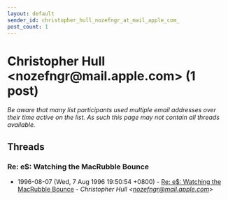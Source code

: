 ```yaml
---
layout: default
sender_id: christopher_hull_nozefngr_at_mail_apple_com_
post_count: 1
---
```


# Christopher Hull <nozefngr<span>@</span>mail.apple.com> (1 post)

_Be aware that many list participants used multiple email addresses over their time active on the list. As such this page may not contain all threads available._

## Threads

### Re: e$: Watching the MacRubble Bounce
+ 1996-08-07 (Wed, 7 Aug 1996 19:50:54 +0800) - [Re: e$: Watching the MacRubble Bounce](/archive/1996/08/4f77e0e30d7e0e15f65f30d2afe0b8195c0c3adbc642cf9357c84d26a2142f34) - _Christopher Hull \<nozefngr@mail.apple.com\>_

